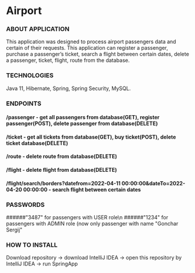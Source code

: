 # Airport
### ABOUT APPLICATION
This application was designed to process airport passengers data and certain of their requests. This application can register a passenger, purchase a passenger’s ticket, 
search a flight between certain dates, delete a passenger, ticket, flight, route from the database.

### TECHNOLOGIES
Java 11, Hibernate, Spring, Spring Security, MySQL.

### ENDPOINTS
#### /passenger - get all passengers from database(GET), register passenger(POST), delete passenger from database(DELETE)
#### /ticket - get all tickets from database(GET), buy ticket(POST), delete ticket database(DELETE)
#### /route - delete route from database(DELETE)
#### /flight - delete flight from database(DELETE)
#### /flight/search/borders?datefrom=2022-04-11 00:00:00&dateTo=2022-04-20 00:00:00 - search flight between certain dates

### PASSWORDS
######"3487" for passengers with USER role\n
######"1234" for passengers with ADMIN role (now only passenger with name "Gonchar Sergij"

### HOW TO INSTALL
Download repository -> download IntelliJ IDEA -> open this repository by IntelliJ IDEA -> run SpringApp

